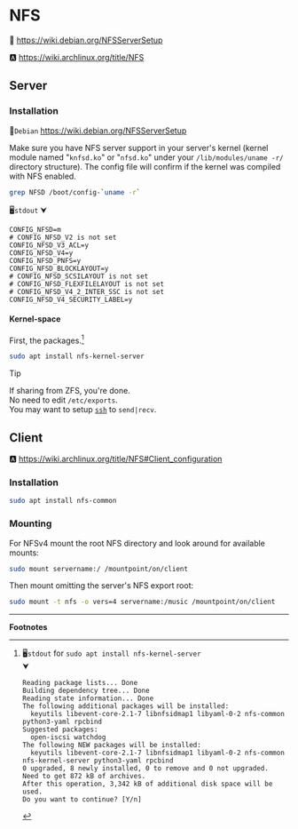 # NFS

🐧 https://wiki.debian.org/NFSServerSetup

🅰️ https://wiki.archlinux.org/title/NFS


## Server

### Installation

🐧`Debian` https://wiki.debian.org/NFSServerSetup

Make sure you have NFS server support in your server's kernel (kernel module named "`knfsd.ko`" or "`nfsd.ko`" under your `/lib/modules/uname -r/` directory structure). The config file will confirm if the kernel was compiled with NFS enabled.

```sh
grep NFSD /boot/config-`uname -r`
```
🖥️`stdout`
    ⮟
```
CONFIG_NFSD=m
# CONFIG_NFSD_V2 is not set
CONFIG_NFSD_V3_ACL=y
CONFIG_NFSD_V4=y
CONFIG_NFSD_PNFS=y
CONFIG_NFSD_BLOCKLAYOUT=y
# CONFIG_NFSD_SCSILAYOUT is not set
# CONFIG_NFSD_FLEXFILELAYOUT is not set
# CONFIG_NFSD_V4_2_INTER_SSC is not set
CONFIG_NFSD_V4_SECURITY_LABEL=y
```


#### Kernel-space

First, the packages.[^out1]

```sh
sudo apt install nfs-kernel-server         
```

> [!Tip]
> If sharing from ZFS, you're done.  
> No need to edit `/etc/exports`.  
> You may want to setup [`ssh`](../SSH/config.md) to `send|recv`.




## Client

🅰️ https://wiki.archlinux.org/title/NFS#Client_configuration

### Installation

```sh
sudo apt install nfs-common
```

### Mounting

For NFSv4 mount the root NFS directory and look around for available mounts:

```sh
sudo mount servername:/ /mountpoint/on/client
```

Then mount omitting the server's NFS export root:

```sh
sudo mount -t nfs -o vers=4 servername:/music /mountpoint/on/client
```




---

**Footnotes**

[^out1]: 🖥️`stdout` for `sudo apt install nfs-kernel-server`  
    ⮟

    ```
    Reading package lists... Done
    Building dependency tree... Done
    Reading state information... Done
    The following additional packages will be installed:
      keyutils libevent-core-2.1-7 libnfsidmap1 libyaml-0-2 nfs-common python3-yaml rpcbind
    Suggested packages:
      open-iscsi watchdog
    The following NEW packages will be installed:
      keyutils libevent-core-2.1-7 libnfsidmap1 libyaml-0-2 nfs-common nfs-kernel-server python3-yaml rpcbind
    0 upgraded, 8 newly installed, 0 to remove and 0 not upgraded.
    Need to get 872 kB of archives.
    After this operation, 3,342 kB of additional disk space will be used.
    Do you want to continue? [Y/n] 
    ```
